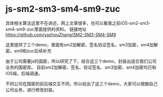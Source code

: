 # js-sm2-sm3-sm4-sm9-zuc
具体相关算法这里不在讲述，网上文章很多，也可以看我之前iOS-sm2-sm3-sm4-sm9-zuc里面提供的资料。
链接地址
https://github.com/yazhouZhang/SM2-SM3-SM4-SM9

这里提供了三个demo，里面有sm2加解密，签名验证签名，sm3加密，sm4加解密。sm9和zuc后续补充

由于公司需要js的国密，所以研究了下，结合这三个demo，封装出适合我们公司业务的国密库。
目前sm2加解密、签名、验证签名、sm3加密、sm4加密均已和iOS端，后端调通。

不同公司在国密的前后端交互不同，所以给出了这三个demo，大家可以根据自己公司业务，进行修改封装。
